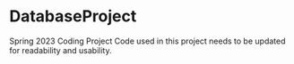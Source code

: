 # DatabaseProject
Spring 2023 Coding Project 
Code used in this project needs to be updated for readability and usability. 
